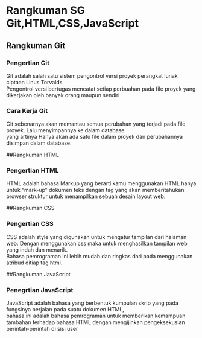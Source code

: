 # Rangkuman SG Git,HTML,CSS,JavaScript


## Rangkuman Git
### Pengertian Git
Git adalah salah satu sistem pengontrol versi proyek perangkat lunak ciptaan Linus Torvalds  
Pengontrol versi bertugas mencatat setiap perbuahan pada file proyek yang dikerjakan oleh banyak orang maupun sendiri
### Cara Kerja Git  
Git sebenarnya akan memantau semua perubahan yang terjadi pada file proyek. Lalu menyimpannya ke dalam database     
yang artinya Hanya akan ada satu file dalam proyek dan perubahannya disimpan dalam database.  

##Rangkuman HTML
### Pengertian HTML
HTML adalah bahasa Markup yang berarti kamu menggunakan HTML hanya untuk “mark-up” dokumen teks dengan tag yang akan memberitahukan browser struktur untuk menampilkan sebuah desain layout web.  

##Rangkuman CSS
### Pengertian CSS
CSS adalah style yang digunakan untuk mengatur tampilan dari halaman web. Dengan menggunakan css maka untuk menghasilkan tampilan web yang indah dan menarik.  
Bahasa pemrograman ini lebih mudah dan ringkas dari pada menggunakan atribud ditiap tag html.

##Rangkuman JavaScript
### Penegrtian JavaScript
JavaScript adalah bahasa yang berbentuk kumpulan skrip yang pada fungsinya berjalan pada suatu dokumen HTML,  
bahasa ini adalah bahasa pemrograman untuk memberikan kemampuan tambahan terhadap bahasa HTML dengan mengijinkan pengeksekusian perintah-perintah di sisi user


